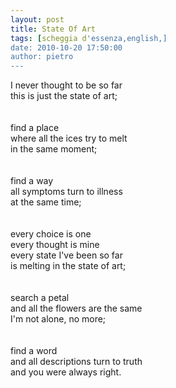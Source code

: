 ```yaml
---
layout: post
title: State Of Art
tags: [scheggia d'essenza,english,]
date: 2010-10-20 17:50:00
author: pietro
---
```

I never thought to be so far<br/>this is just the state of art;<br/><br/><br/>find a place<br/>where all the ices try to melt<br/>in the same moment;<br/><br/><br/>find a way<br/>all symptoms turn to illness<br/>at the same time;<br/><br/><br/>every choice is one<br/>every thought is mine<br/>every state I've been so far<br/>is melting in the state of art;<br/><br/><br/>search a petal<br/>and all the flowers are the same<br/>I'm not alone, no more;<br/><br/><br/>find a word<br/>and all descriptions turn to truth<br/>and you were always right.<br/>
